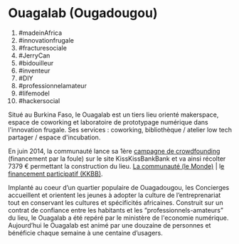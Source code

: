# Ouagalab \(Ougadougou\)

1. \#madeinAfrica
2. \#innovationfrugale
3. \#fracturesociale
4. \#JerryCan
5. \#bidouilleur
6. \#inventeur
7. \#DIY
8. \#professionnelamateur
9. \#lifemodel
10. \#hackersocial

Situé au Burkina Faso, le Ouagalab est un tiers lieu orienté makerspace, espace de coworking et laboratoire de prototypage numérique dans l'innovation frugale. Ses services : coworking, bibliothèque / atelier low tech partager / espace d'incubation.

En juin 2014, la communauté lance sa 1ère [campagne de crowdfounding](https://www.kisskissbankbank.com/fr/projects/un-lieu-pour-le-ouaga-lab/wal) \(financement par la foule\) sur le site KissKissBankBank et va ainsi récolter 7379 € permettant la construction du lieu. [La communauté \(le Monde\)](http://alturl.com/azqny) \| l[e financement participatif \(KKBB\)](http://alturl.com/xyumm).

Implanté au coeur d’un quartier populaire de Ouagadougou, les Concierges accueillent et orientent les jeunes à adopter la culture de l’entreprenariat tout en conservant les cultures et spécificités africaines. Construit sur un contrat de confiance entre les habitants et les “professionnels-amateurs” du lieu, le Ouagalab a  été repéré par le ministère de l'economie numérique. Aujourd’hui le Ouagalab est animé par une douzaine de personnes et bénéficie chaque semaine à une centaine d’usagers.



